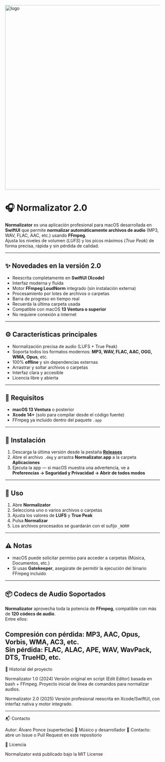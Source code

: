 <img width="600" height="600" alt="logo" src="https://github.com/user-attachments/assets/0cd15adb-b810-4fe7-8a47-c3ae4d9b72c2" />

# 🎧 Normalizator 2.0

**Normalizator** es una aplicación profesional para macOS desarrollada en **SwiftUI** que permite **normalizar automáticamente archivos de audio** (MP3, WAV, FLAC, AAC, etc.) usando **FFmpeg**.  
Ajusta los niveles de volumen (*LUFS*) y los picos máximos (*True Peak*) de forma precisa, rápida y sin pérdida de calidad.

---

## ✨ Novedades en la versión 2.0

- Reescrita completamente en **SwiftUI (Xcode)**  
- Interfaz moderna y fluida  
- Motor **FFmpeg LoudNorm** integrado (sin instalación externa)  
- Procesamiento por lotes de archivos o carpetas  
- Barra de progreso en tiempo real  
- Recuerda la última carpeta usada  
- Compatible con macOS **13 Ventura o superior**  
- No requiere conexión a internet  

---

## ⚙️ Características principales

- Normalización precisa de audio (LUFS + True Peak)  
- Soporta todos los formatos modernos: **MP3, WAV, FLAC, AAC, OGG, WMA, Opus**, etc.  
- 100% **offline** y sin dependencias externas  
- Arrastrar y soltar archivos o carpetas  
- Interfaz clara y accesible  
- Licencia libre y abierta  

---

## 🧰 Requisitos

- **macOS 13 Ventura** o posterior  
- **Xcode 14+** (solo para compilar desde el código fuente)  
- FFmpeg ya incluido dentro del paquete `.app`

---

## 🚀 Instalación

1. Descarga la última versión desde la pestaña [**Releases**](https://github.com/alvaroponce/Normalizator/releases)
2. Abre el archivo `.dmg` y arrastra **Normalizator.app** a la carpeta **Aplicaciones**
3. Ejecuta la app — si macOS muestra una advertencia, ve a  
   **Preferencias → Seguridad y Privacidad → Abrir de todos modos**

---

## 🧪 Uso

1. Abre **Normalizator**
2. Selecciona uno o varios archivos o carpetas
3. Ajusta los valores de **LUFS** y **True Peak**
4. Pulsa **Normalizar**
5. Los archivos procesados se guardarán con el sufijo `_NORM`

---

## ⚠️ Notas

- macOS puede solicitar permiso para acceder a carpetas (Música, Documentos, etc.)
- Si usas **Gatekeeper**, asegúrate de permitir la ejecución del binario FFmpeg incluido

---

## 📦 Codecs de Audio Soportados

**Normalizator** aprovecha toda la potencia de **FFmpeg**, compatible con más de **120 códecs de audio**.  
Entre ellos:

**Compresión con pérdida:** MP3, AAC, Opus, Vorbis, WMA, AC3, etc.  
**Sin pérdida:** FLAC, ALAC, APE, WAV, WavPack, DTS, TrueHD, etc.
---

🧭 Historial del proyecto

Normalizator 1.0 (2024)
Versión original en script (Edit Editor) basada en bash + FFmpeg.
Proyecto inicial de línea de comandos para normalizar audios.

Normalizator 2.0 (2025)
Versión profesional reescrita en Xcode/SwiftUI, con interfaz nativa y motor integrado.

---

📬 Contacto

Autor: Álvaro Ponce (superteclas)
🎹 Músico y desarrollador
📧 Contacto: abre un Issue o Pull Request en este repositorio

📜 Licencia

Normalizator está publicado bajo la MIT License
